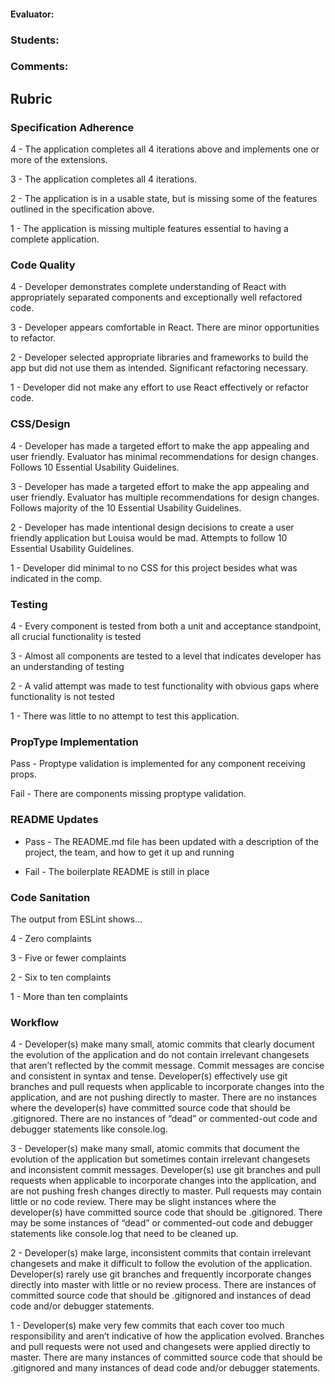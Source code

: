#### Evaluator:
### Students:
### Comments:

## Rubric

### Specification Adherence

4 - The application completes all 4 iterations above and implements one or more of the extensions.

3 - The application completes all 4 iterations.

2 - The application is in a usable state, but is missing some of the features outlined in the specification above.

1 - The application is missing multiple features essential to having a complete application.

### Code Quality

4 - Developer demonstrates complete understanding of React with appropriately separated components and exceptionally well refactored code.

3 - Developer appears comfortable in React. There are minor opportunities to refactor.

2 - Developer selected appropriate libraries and frameworks to build the app but did not use them as intended. Significant refactoring necessary.

1 - Developer did not make any effort to use React effectively or refactor code.

### CSS/Design

4 - Developer has made a targeted effort to make the app appealing and user friendly. Evaluator has minimal recommendations for design changes. Follows 10 Essential Usability Guidelines.

3 - Developer has made a targeted effort to make the app appealing and user friendly. Evaluator has multiple recommendations for design changes. Follows majority of the 10 Essential Usability Guidelines.

2 - Developer has made intentional design decisions to create a user friendly application but Louisa would be mad. Attempts to follow 10 Essential Usability Guidelines.

1 - Developer did minimal to no CSS for this project besides what was indicated in the comp.

### Testing

4 - Every component is tested from both a unit and acceptance standpoint, all crucial functionality is tested

3 - Almost all components are tested to a level that indicates developer has an understanding of testing

2 - A valid attempt was made to test functionality with obvious gaps where functionality is not tested

1 - There was little to no attempt to test this application.

### PropType Implementation

Pass - Proptype validation is implemented for any component receiving props.

Fail - There are components missing proptype validation.

### README Updates
- Pass - The README.md file has been updated with a description of the project, the team, and how to get it up and
  running
  
- Fail - The boilerplate README is still in place

### Code Sanitation

The output from ESLint shows…

4 - Zero complaints

3 - Five or fewer complaints

2 - Six to ten complaints

1 - More than ten complaints

### Workflow

4 - Developer(s) make many small, atomic commits that clearly document the evolution of the application and do not contain irrelevant changesets that aren’t reflected by the commit message. Commit messages are concise and consistent in syntax and tense. Developer(s) effectively use git branches and pull requests when applicable to incorporate changes into the application, and are not pushing directly to master. There are no instances where the developer(s) have committed source code that should be .gitignored. There are no instances of “dead” or commented-out code and debugger statements like console.log.

3 - Developer(s) make many small, atomic commits that document the evolution of the application but sometimes contain irrelevant changesets and inconsistent commit messages. Developer(s) use git branches and pull requests when applicable to incorporate changes into the application, and are not pushing fresh changes directly to master. Pull requests may contain little or no code review. There may be slight instances where the developer(s) have committed source code that should be .gitignored. There may be some instances of “dead” or commented-out code and debugger statements like console.log that need to be cleaned up.

2 - Developer(s) make large, inconsistent commits that contain irrelevant changesets and make it difficult to follow the evolution of the application. Developer(s) rarely use git branches and frequently incorporate changes directly into master with little or no review process. There are instances of committed source code that should be .gitignored and instances of dead code and/or debugger statements.

1 - Developer(s) make very few commits that each cover too much responsibility and aren’t indicative of how the application evolved. Branches and pull requests were not used and changesets were applied directly to master. There are many instances of committed source code that should be .gitignored and many instances of dead code and/or debugger statements. 


